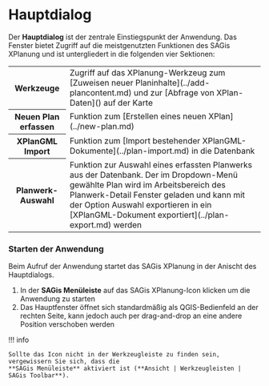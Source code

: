 # Hauptdialog

Der **Hauptdialog** ist der zentrale Einstiegspunkt der Anwendung.
Das Fenster bietet Zugriff auf die meistgenutzten Funktionen des SAGis XPlanung und ist
untergliedert in die folgenden vier Sektionen:

<table markdown="span">
    <tr>
        <th>Werkzeuge</th>
        <td>Zugriff auf das XPlanung-Werkzeug zum [Zuweisen neuer Planinhalte](../add-plancontent.md) und 
            zur [Abfrage von XPlan-Daten]() auf der Karte</td>
    </tr>
    <tr>
        <th>Neuen Plan erfassen</th>
        <td>Funktion zum [Erstellen eines neuen XPlan](../new-plan.md)</td>
    </tr>
    <tr>
        <th>XPlanGML Import</th>
        <td>Funktion zum [Import bestehender XPlanGML-Dokumente](../plan-import.md) in die Datenbank</td>
    </tr>
    <tr>
        <th>Planwerk-Auswahl</th>
        <td>Funktion zur Auswahl eines erfassten Planwerks aus der Datenbank.
            Der im Dropdown-Menü gewählte Plan wird im Arbeitsbereich des Planwerk-Detail Fenster geladen und 
            kann mit der Option <control>Auswahl exportieren</control> in ein 
            [XPlanGML-Dokument exportiert](../plan-export.md) werden</td>
    </tr>
</table>

### Starten der Anwendung

Beim Aufruf der Anwendung startet das SAGis XPlanung in der Anischt des Hauptdialogs.

1. In der **SAGis Menüleiste** auf das SAGis XPlanung-Icon klicken um die Anwendung
        zu starten
2. Das Hauptfenster öffnet sich standardmäßig als QGIS-Bedienfeld an der rechten Seite, 
    kann jedoch auch per drag-and-drop an eine andere Position verschoben werden

!!! info

    Sollte das Icon nicht in der Werkzeugleiste zu finden sein, vergewissern Sie sich, dass die 
    **SAGis Menüleiste** aktiviert ist (**Ansicht | Werkzeugleisten | SAGis Toolbar**).  
